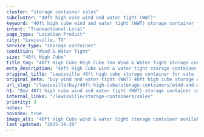 ```yaml
---
cluster: "storage container sales"
subcluster: "40ft high cube wind and water tight (WWT)"
keyword: "40ft high cube wind and water tight (WWT) storage container for sale Lewisville, TX"
intent: "Transactional-Local"
page_type: "Location-Product"
city: "Lewisville, TX"
service_type: "storage container"
condition: "Wind & Water Tight"
size: "40ft High Cube"
title_tag: "40ft High Cube High Cube 7en Wind & Water Tight storage container Sales in Lewisville | LC Container"
meta_description: "40ft High Cube wind & water tight storage container sales in Lewisville. High cube containers with extra height. Fast delivery, competitive pricing. Serving storage containers area. Quote ID: 5XH. Call (214) 524-4168 for your free quote today."
original_title: "Lewisville 40ft high cube storage container for sale | LC"
original_meta: "Buy wind and water tight (WWT) 40ft high cube storage container sale with local delivery in Lewisville, TX. LC Container — local Since 2003. Request a fast quote today."
url_slug: "/lewisville/buy/40ft-high-cube/storage-containers/wind-and-water-tight-wwt"
h1: "Buy 40ft high cube wind and water tight (WWT) storage container in Lewisville"
internal_links: "/lewisville/storage-containers/sales"
priority: 3
notes: ""
noindex: true
image_alt: "40ft High Cube wind & water tight storage container available for delivery in Lewisville"
last_updated: "2025-10-20"
---
```


<!-- TODO: Add unique city/inventory copy, images, and internal links here. -->
